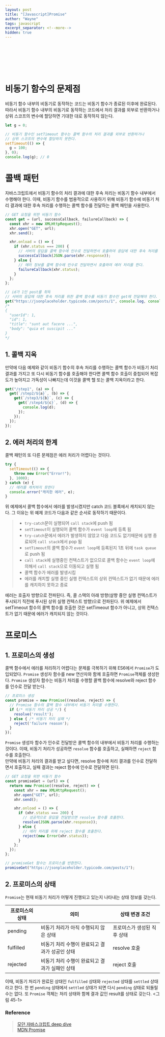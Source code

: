 ```yaml
---
layout: post
title: "[Javascript]Promise"
author: "Wayne"
tags: javascript
excerpt_separator: <!--more-->
hidden: true
---
```


<span style="color:rgba(0,0,0,0)">콜백 지옥을 해결해보자</span>

<!--more-->

<br/><br/><br/>

# 비동기 함수의 문제점

비동기 함수 내부의 비동기로 동작하는 코드는 비동기 함수가 종료된 이후에 완료된다. 따라서 비동기 함수 내부의 비동기로 동작하는 코드에서 처리 결과를 외부로 반환하거나 상위 스코프의 변수에 할당하면 기대한 대로 동작하지 않는다.

```javascript
let g = 0;

// 비동기 함수인 setTimeout 함수는 콜백 함수의 처리 결과를 외부로 반환하거나
// 상위 스코프의 변수에 할당하지 못한다.
setTimeout(() => {
  g = 100;
}, 0);
console.log(g); // 0
```

# 콜백 패턴

자바스크립트에서 비동기 함수의 처리 결과에 대한 후속 처리는 비동기 함수 내부에서 수행해야 한다. 이때, 비동기 함수를 범용적으로 사용하기 위해 비동기 함수에 비동기 처리 결과에 대한 후속 처리를 수행하는 콜백 함수를 전달하는 콜백 패턴을 사용한다.

```javascript
// GET 요청을 위한 비동기 함수
const get = (url, successCallback, failureCallback) => {
  const xhr = new XMLHttpRequest();
  xhr.open("GET", url);
  xhr.send();

  xhr.onload = () => {
    if (xhr.status === 200) {
      // 서버의 응답을 콜백 함수에 인수로 전달하면서 호출하여 응답에 대한 후속 처리를 한다.
      successCallback(JSON.parse(xhr.response));
    } else {
      // 에러 정보를 콜백 함수에 인수로 전달하면서 호출하여 에러 처리를 한다.
      failureCallback(xhr.status);
    }
  };
};

// id가 1인 post를 취득
// 서버의 응답에 대한 후속 처리를 위한 콜백 함수를 비동기 함수인 get에 전달해야 한다.
get("https://jsonplaceholder.typicode.com/posts/1", console.log, console.error);
/*
{
  "userId": 1,
  "id": 1,
  "title": "sunt aut facere ...",
  "body": "quia et suscipit ..."
}
*/
```

## 1. 콜백 지옥

만약에 다음 예제와 같이 비동기 함수의 후속 처리를 수행하는 콜백 함수가 비동기 처리 결과를 가지고 또 다시 비동기 함수를 호출해야 한다면 콜백 함수 호출이 중첩되어 복잡도가 높아지고 가독성이 나빠지는데 이것을 콜백 헬 또는 콜백 지옥이라고 한다.

```javascript
get("/step1", (a) => {
  get(`/step2/${a}`, (b) => {
    get(`/step3/${b}`, (c) => {
      get(`/step4/${c}`, (d) => {
        console.log(d);
      });
    });
  });
});
```

## 2. 에러 처리의 한계

콜백 패턴의 또 다른 문제점은 에러 처리가 어렵다는 것이다.

```javascript
try {
  setTimeout(() => {
    throw new Error("Error!");
  }, 1000);
} catch (e) {
  // 에러를 캐치하지 못한다
  console.error("캐치한 에러", e);
}
```

위 예제에서 콜백 함수에서 에러를 발생시켰지만 catch 코드 블록에서 캐치되지 않는다. 그 이유는 위 예제 코드가 다음과 같은 순서로 동작하기 때문이다.

> - `try-catch`문이 실행되어 `call stack`에 push 됨
> - `setTimeout`이 실행되어 콜백 함수가 `event loop`에 등록 됨
> - `try-catch`문에서 에러가 발생하지 않았고 다음 코드도 없기때문에 실행 종료되어 `call stack`에서 pop 됨
> - `setTimeout`의 콜백 함수가 `event loop`에 등록된지 1초 뒤에 `task queue`로 push 됨
> - `call stack`에 실행중인 컨텍스트가 없으므로 콜백 함수는 `event loop`에 의해서 `call stack`으로 이동되고 실행 됨
> - 콜백 함수가 에러를 발생시킴
> - 에러를 캐치할 실행 중인 실행 컨텍스트의 상위 컨텍스트가 없기 때문에 에러를 캐치하지 못하고 종료

에러는 호출자 방향으로 전파된다. 즉, 콜 스택의 아래 방향(살향 즁안 실행 컨텍스트가 푸시되기 직전에 푸시된 상위 실행 컨텍스트 방향)으로 전파된다. 위 예제에서 setTimeout 함수의 콜백 함수를 호출한 것은 setTimeout 함수가 아니고, 상위 컨텍스트가 없기 때문에 에러가 캐치되지 않는 것이다.

# 프로미스

## 1. 프로미스의 생성

콜백 함수에서 에러를 처리하기 어렵다는 문제를 극복하기 위해 ES6에서 `Promise`가 도입되었다. `Promise` 생성자 함수를 new 연산자와 함께 호출하면 `Promise`객체를 생성한다. `Promise` 생성자 함수는 비동기 처리를 수행할 콜백 함수에 resolve와 reject 함수를 인수로 전달 받는다.

```javascript
// 프로미스 생성
const promise = new Promise((resolve, reject) => {
  // Promise 함수의 콜백 함수 내부에서 비동기 처리를 수행한다.
  if (/* 비동기 처리 성공 */) {
    resolve('result');
  } else { /* 비동기 처리 실패 */
    reject('failure reason');
  }
});
```

`Promise` 생성자 함수가 인수로 전달받은 콜백 함수의 내부에서 비동기 처리를 수행하는 것이다. 이때, 비동기 처리가 성공하면 `resolve` 함수를 호출하고, 실패하면 `reject` 함수를 호출한다.
<br/>
만약에 비동기 처리의 결과를 받고 싶다면, resolve 함수에 처리 결과를 인수로 전달하면서 호출하고, 실패 결과는 reject 함수에 인수로 전달하면 된다.

```javascript
// GET 요청을 위한 비동기 함수
const promiseGet = (url) => {
  return new Promise((resolve, reject) => {
    const xhr = new XMLHttpRequest();
    xhr.open("GET", url);
    xhr.send();

    xhr.onload = () => {
      if (xhr.status === 200) {
        // 성공적으로 응답을 전달받으면 resolve 함수를 호출한다.
        resolve(JSON.parse(xhr.response));
      } else {
        // 에러 처리를 위해 reject 함수를 호출한다.
        reject(new Error(xhr.status));
      }
    };
  });
};

// promiseGet 함수는 프로미스를 반환한다.
promiseGet("https://jsonplaceholder.typicode.com/posts/1");
```

## 2. 프로미스의 상태

`Promise`는 현재 비동기 처리가 어떻게 진행되고 있는지 나타내는 상태 정보를 갖는다.

| 프로미스의 상태 | 의미                                           | 상태 변경 조건              |
| --------------- | ---------------------------------------------- | --------------------------- |
| pending         | 비동기 처리가 아직 수행되지 않은 상태          | 프로미스가 생성된 직후 상태 |
| fulfilled       | 비동기 처리 수행이 완료되고 결과가 성공인 상태 | resolve 호출                |
| rejected        | 비동기 처리 수행이 완료되고 결과가 실패인 상태 | reject 호출                 |

이때, 비동기 처리가 완료된 상태인 `fulfilled` 상태와 `rejected` 상태를 `settled` 상태라고 한다. 한 번 `pending` 상태에서 `settled` 상태가 되면 다시 `pending` 상태로 되돌릴 수는 없다.
또 `Promise` 객체는 처리 상태와 함께 결과 값인 result를 상태로 갖는다.
<그림 45-1>

### Reference

> [모던 자바스크립트 deep dive](https://wikibook.co.kr/mjs/) <br/> [MDN Promise](https://developer.mozilla.org/ko/docs/Web/JavaScript/Reference/Global_Objects/Promise)
